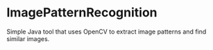# ImagePatternRecognition
Simple Java tool that uses OpenCV to extract image patterns and find similar images.

